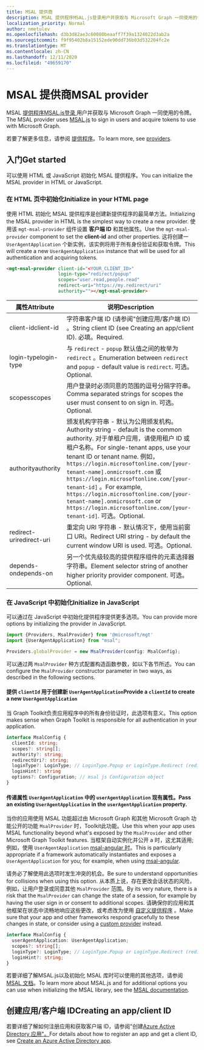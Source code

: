 ```yaml
---
title: MSAL 提供商
description: MSAL 提供程序MSAL.js登录用户并获取与 Microsoft Graph 一同使用的令牌
localization_priority: Normal
author: nmetulev
ms.openlocfilehash: d3b3d82ae3c60080beaaff7f39a1324022d3ab2a
ms.sourcegitcommit: f9f95402b8a15152ede90dd736b03d532204fc2e
ms.translationtype: MT
ms.contentlocale: zh-CN
ms.lasthandoff: 12/11/2020
ms.locfileid: "49659170"
---
```

# <a name="msal-provider"></a><span data-ttu-id="7599e-103">MSAL 提供商</span><span class="sxs-lookup"><span data-stu-id="7599e-103">MSAL provider</span></span>

<span data-ttu-id="7599e-104">MSAL [ 提供程序MSAL.js登录 ](https://github.com/AzureAD/microsoft-authentication-library-for-js) 用户并获取与 Microsoft Graph 一同使用的令牌。</span><span class="sxs-lookup"><span data-stu-id="7599e-104">The MSAL provider uses [MSAL.js](https://github.com/AzureAD/microsoft-authentication-library-for-js) to sign in users and acquire tokens to use with Microsoft Graph.</span></span>

<span data-ttu-id="7599e-105">若要了解更多信息，请参阅 [提供程序](./providers.md)。</span><span class="sxs-lookup"><span data-stu-id="7599e-105">To learn more, see [providers](./providers.md).</span></span>

## <a name="get-started"></a><span data-ttu-id="7599e-106">入门</span><span class="sxs-lookup"><span data-stu-id="7599e-106">Get started</span></span>

<span data-ttu-id="7599e-107">可以使用 HTML 或 JavaScript 初始化 MSAL 提供程序。</span><span class="sxs-lookup"><span data-stu-id="7599e-107">You can initialize the MSAL provider in HTML or JavaScript.</span></span>

### <a name="initialize-in-your-html-page"></a><span data-ttu-id="7599e-108">在 HTML 页中初始化</span><span class="sxs-lookup"><span data-stu-id="7599e-108">Initialize in your HTML page</span></span>

<span data-ttu-id="7599e-109">使用 HTML 初始化 MSAL 提供程序是创建新提供程序的最简单方法。</span><span class="sxs-lookup"><span data-stu-id="7599e-109">Initializing the MSAL provider in HTML is the simplest way to create a new provider.</span></span> <span data-ttu-id="7599e-110">使用该 `mgt-msal-provider` 组件设置 **客户端 ID** 和其他属性。</span><span class="sxs-lookup"><span data-stu-id="7599e-110">Use the `mgt-msal-provider` component to set the **client-id** and other properties.</span></span> <span data-ttu-id="7599e-111">这将创建一 `UserAgentApplication` 个新实例，该实例将用于所有身份验证和获取令牌。</span><span class="sxs-lookup"><span data-stu-id="7599e-111">This will create a new `UserAgentApplication` instance that will be used for all authentication and acquiring tokens.</span></span>

```html
<mgt-msal-provider client-id="<YOUR_CLIENT_ID>"
                   login-type="redirect/popup"
                   scopes="user.read,people.read"
                   redirect-uri="https://my.redirect/uri"
                   authority=""></mgt-msal-provider>
```

| <span data-ttu-id="7599e-112">属性</span><span class="sxs-lookup"><span data-stu-id="7599e-112">Attribute</span></span>    | <span data-ttu-id="7599e-113">说明</span><span class="sxs-lookup"><span data-stu-id="7599e-113">Description</span></span>                                                                                                                                                                                                                                                           |
|--------------|-----------------------------------------------------------------------------------------------------------------------------------------------------------------------------------------------------------------------------------------------------------------------|
| <span data-ttu-id="7599e-114">client-id</span><span class="sxs-lookup"><span data-stu-id="7599e-114">client-id</span></span>    | <span data-ttu-id="7599e-115">字符串客户端 ID (请参阅"创建应用/客户端 ID) 。</span><span class="sxs-lookup"><span data-stu-id="7599e-115">String client ID (see Creating an app/client ID).</span></span> <span data-ttu-id="7599e-116">必填。</span><span class="sxs-lookup"><span data-stu-id="7599e-116">Required.</span></span>                                                                                                                                                                                                           |
| <span data-ttu-id="7599e-117">login-type</span><span class="sxs-lookup"><span data-stu-id="7599e-117">login-type</span></span>   | <span data-ttu-id="7599e-118">与 `redirect` - `popup` 默认值之间的枚举为 `redirect` 。</span><span class="sxs-lookup"><span data-stu-id="7599e-118">Enumeration between `redirect` and `popup` - default value is `redirect`.</span></span> <span data-ttu-id="7599e-119">可选。</span><span class="sxs-lookup"><span data-stu-id="7599e-119">Optional.</span></span>                                                                                                                                                                                   |
| <span data-ttu-id="7599e-120">scopes</span><span class="sxs-lookup"><span data-stu-id="7599e-120">scopes</span></span>       | <span data-ttu-id="7599e-121">用户登录时必须同意的范围的逗号分隔字符串。</span><span class="sxs-lookup"><span data-stu-id="7599e-121">Comma separated strings for scopes the user must consent to on sign in.</span></span> <span data-ttu-id="7599e-122">可选。</span><span class="sxs-lookup"><span data-stu-id="7599e-122">Optional.</span></span>                                                                                                                                                                                     |
| <span data-ttu-id="7599e-123">authority</span><span class="sxs-lookup"><span data-stu-id="7599e-123">authority</span></span>    | <span data-ttu-id="7599e-124">颁发机构字符串 - 默认为公用颁发机构。</span><span class="sxs-lookup"><span data-stu-id="7599e-124">Authority string - default is the common authority.</span></span> <span data-ttu-id="7599e-125">对于单租户应用，请使用租户 ID 或租户名称。</span><span class="sxs-lookup"><span data-stu-id="7599e-125">For single-tenant apps, use your tenant ID or tenant name.</span></span> <span data-ttu-id="7599e-126">例如， `https://login.microsoftonline.com/[your-tenant-name].onmicrosoft.com` 或 `https://login.microsoftonline.com/[your-tenant-id]` 。</span><span class="sxs-lookup"><span data-stu-id="7599e-126">For example, `https://login.microsoftonline.com/[your-tenant-name].onmicrosoft.com` or `https://login.microsoftonline.com/[your-tenant-id]`.</span></span> <span data-ttu-id="7599e-127">可选。</span><span class="sxs-lookup"><span data-stu-id="7599e-127">Optional.</span></span> |
| <span data-ttu-id="7599e-128">redirect-uri</span><span class="sxs-lookup"><span data-stu-id="7599e-128">redirect-uri</span></span> | <span data-ttu-id="7599e-129">重定向 URI 字符串 - 默认情况下，使用当前窗口 URI。</span><span class="sxs-lookup"><span data-stu-id="7599e-129">Redirect URI string - by default the current window URI is used.</span></span> <span data-ttu-id="7599e-130">可选。</span><span class="sxs-lookup"><span data-stu-id="7599e-130">Optional.</span></span>                                                                                                                                                                                            |
| <span data-ttu-id="7599e-131">depends-on</span><span class="sxs-lookup"><span data-stu-id="7599e-131">depends-on</span></span>   | <span data-ttu-id="7599e-132">另一个优先级较高的提供程序组件的元素选择器字符串。</span><span class="sxs-lookup"><span data-stu-id="7599e-132">Element selector string of another higher priority provider component.</span></span> <span data-ttu-id="7599e-133">可选。</span><span class="sxs-lookup"><span data-stu-id="7599e-133">Optional.</span></span>                                                                                                                                                                                      |

### <a name="initialize-in-javascript"></a><span data-ttu-id="7599e-134">在 JavaScript 中初始化</span><span class="sxs-lookup"><span data-stu-id="7599e-134">Initialize in JavaScript</span></span>

<span data-ttu-id="7599e-135">可以通过在 JavaScript 中初始化提供程序提供更多选项。</span><span class="sxs-lookup"><span data-stu-id="7599e-135">You can provide more options by initializing the provider in JavaScript.</span></span>

```ts
import {Providers, MsalProvider} from '@microsoft/mgt'
import {UserAgentApplication} from "msal";

Providers.globalProvider = new MsalProvider(config: MsalConfig);
```

<span data-ttu-id="7599e-136">可以通过两 `MsalProvider` 种方式配置构造函数参数，如以下各节所述。</span><span class="sxs-lookup"><span data-stu-id="7599e-136">You can configure the `MsalProvider` constructor parameter in two ways, as described in the following sections.</span></span>

#### <a name="provide-a-clientid-to-create-a-new-useragentapplication"></a><span data-ttu-id="7599e-137">提供 `clientId` 用于创建新 `UserAgentApplication`</span><span class="sxs-lookup"><span data-stu-id="7599e-137">Provide a `clientId` to create a new `UserAgentApplication`</span></span>

<span data-ttu-id="7599e-138">当 Graph Toolkit负责应用程序中的所有身份验证时，此选项有意义。</span><span class="sxs-lookup"><span data-stu-id="7599e-138">This option makes sense when Graph Toolkit is responsible for all authentication in your application.</span></span>

```ts
interface MsalConfig {
  clientId: string;
  scopes?: string[];
  authority?: string;
  redirectUri?: string;
  loginType?: LoginType; // LoginType.Popup or LoginType.Redirect (redirect is default)
  loginHint?: string
  options?: Configuration; // msal js Configuration object
}
```

#### <a name="pass-an-existing-useragentapplication-in-the-useragentapplication-property"></a><span data-ttu-id="7599e-139">传递属性 `UserAgentApplication` 中的 `userAgentApplication` 现有属性。</span><span class="sxs-lookup"><span data-stu-id="7599e-139">Pass an existing `UserAgentApplication` in the `userAgentApplication` property.</span></span>

<span data-ttu-id="7599e-140">当你的应用使用 MSAL 功能超过由 Microsoft Graph 和其他 Microsoft Graph 功能公开的功能 `MsalProvider` 时，Toolkit此功能。</span><span class="sxs-lookup"><span data-stu-id="7599e-140">Use this when your app uses MSAL functionality beyond what's exposed by the `MsalProvider` and other Microsoft Graph Toolkit features.</span></span> <span data-ttu-id="7599e-141">当框架自动实例化并公开 a 时，这尤其适用;例如，使用 `UserAgentApplication` [msal-angular 时](https://docs.microsoft.com/azure/active-directory/develop/tutorial-v2-angular)。</span><span class="sxs-lookup"><span data-stu-id="7599e-141">This is particularly appropriate if a framework automatically instantiates and exposes a `UserAgentApplication` for you; for example, when using [msal-angular](https://docs.microsoft.com/azure/active-directory/develop/tutorial-v2-angular).</span></span>

<span data-ttu-id="7599e-142">请务必了解使用此选项时发生冲突的机会。</span><span class="sxs-lookup"><span data-stu-id="7599e-142">Be sure to understand opportunities for collisions when using this option.</span></span> <span data-ttu-id="7599e-143">从本质上说，存在更改会话状态的风险，例如，让用户登录或同意其他 `MsalProvider` 范围。</span><span class="sxs-lookup"><span data-stu-id="7599e-143">By its very nature, there is a risk that the `MsalProvider` can change the state of a session, for example by having the user sign in or consent to additional scopes.</span></span> <span data-ttu-id="7599e-144">请确保你的应用和其他框架在状态中流畅地响应这些更改，或考虑改为使用 [自定义提供程序](/graph/toolkit/providers/custom) 。</span><span class="sxs-lookup"><span data-stu-id="7599e-144">Make sure that your app and other frameworks respond gracefully to these changes in state, or consider using a [custom provider](/graph/toolkit/providers/custom) instead.</span></span>

```ts
interface MsalConfig {
  userAgentApplication: UserAgentApplication;
  scopes?: string[];
  loginType?: LoginType; // LoginType.Popup or LoginType.Redirect (redirect is default)
  loginHint?: string;
}
```

<span data-ttu-id="7599e-145">若要详细了解MSAL.js以及初始化 MSAL 库时可以使用的其他选项，请参阅 [MSAL 文档](/azure/active-directory/develop/msal-js-initializing-client-applications)。</span><span class="sxs-lookup"><span data-stu-id="7599e-145">To learn more about MSAL.js and for additional options you can use when initializing the MSAL library, see the [MSAL documentation](/azure/active-directory/develop/msal-js-initializing-client-applications).</span></span>

## <a name="creating-an-appclient-id"></a><span data-ttu-id="7599e-146">创建应用/客户端 ID</span><span class="sxs-lookup"><span data-stu-id="7599e-146">Creating an app/client ID</span></span>

<span data-ttu-id="7599e-147">若要详细了解如何注册应用和获取客户端 ID，请参阅"创建[Azure Active Directory 应用"。](../get-started/add-aad-app-registration.md)</span><span class="sxs-lookup"><span data-stu-id="7599e-147">For details about how to register an app and get a client ID, see [Create an Azure Active Directory app](../get-started/add-aad-app-registration.md).</span></span>
